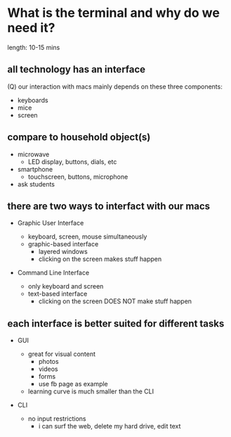 # What is the terminal and why do we need it?

length: 10-15 mins

## all technology has an interface

(Q) our interaction with macs mainly depends on these three components:

<ul class="fragment">
	<li>keyboards</li>
	<li>mice</li>
	<li>screen</li>
</ul>	


## compare to household object(s)

- microwave
	- LED display, buttons, dials, etc
- smartphone
	- touchscreen, buttons, microphone
- ask students

## there are two ways to interfact with our macs
- Graphic User Interface
	- keyboard, screen, mouse simultaneously
	- graphic-based interface
		- layered windows
		- clicking on the screen makes stuff happen

- Command Line Interface
	- only keyboard and screen
	- text-based interface
		- clicking on the screen DOES NOT make stuff happen


## each interface is better suited for different tasks
- GUI
	- great for visual content
		- photos
		- videos
		- forms
		- use fb page as example
	- learning curve is much smaller than the CLI

- CLI
	- no input restrictions
		- i can surf the web, delete my hard drive, edit text